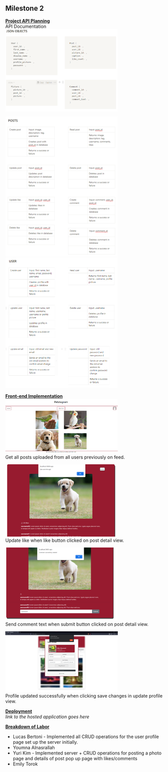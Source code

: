 ## Milestone 2

<ins>**Project API Planning**</ins>  <br>
API Documentation <br>
<img src="..\api planning\JSON objects.PNG" width="350">

<img src="..\api planning\POSTS.PNG" width="350">

<img src="..\api planning\USER.PNG" width="350">

<ins>**Front-end Implementation**</ins> <br>
<img src="..\CRUD\feed_get.PNG" width="350"><br>
Get all posts uploaded from all users previously on feed.

<img src="..\CRUD\like_put.PNG" width="350"><br>
Update like when like button clicked on post detail view.

<img src="..\CRUD\comment_put.PNG" width="350"><br>
Send comment text when submit button clicked on post detail view.

<img src="..\CRUD\image.png" width="350"><br>
Profile updated successfully when clicking save changes in update profile view.


<ins>**Deployment**</ins> <br>
*link to the hosted application goes here*

<ins>**Breakdown of Labor**</ins> <br>

* Lucas Bertoni - Implemented all CRUD operations for the user profile page set up the server initially.
* Youmna Alnasrallah
* Yuri Kim - Implemented server + CRUD operations for posting a photo page and details of post pop up page with likes/comments
* Emily Torok
